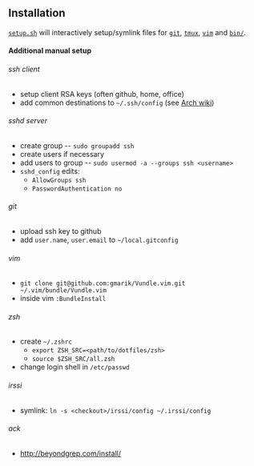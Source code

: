 ## Installation

[`setup.sh`](./tree/master/setup.sh) will interactively setup/symlink files for [`git`](./tree/master/git), [`tmux`](./tree/master/tmux), [`vim`](./tree/master/vim) and [`bin/`](./tree/master/bin).

#### Additional manual setup

###### ssh client
- setup client RSA keys (often github, home, office)
- add common destinations to `~/.ssh/config` (see [Arch wiki](https://wiki.archlinux.org/index.php/Secure_Shell#Saving_connection_data_in_ssh_config))

###### sshd server
- create group -- `sudo groupadd ssh`
- create users if necessary
- add users to group -- `sudo usermod -a --groups ssh <username>`
- `sshd_config` edits:
  - `AllowGroups ssh`
  - `PasswordAuthentication no`

###### git
- upload ssh key to github
- add `user.name`, `user.email` to `~/local.gitconfig`

###### vim
- `git clone git@github.com:gmarik/Vundle.vim.git ~/.vim/bundle/Vundle.vim`
- inside vim `:BundleInstall`

###### zsh
- create `~/.zshrc`
  - `export ZSH_SRC=<path/to/dotfiles/zsh>`
  - `source $ZSH_SRC/all.zsh`
- change login shell in `/etc/passwd`

###### irssi
- symlink: `ln -s <checkout>/irssi/config ~/.irssi/config`

###### ack
- http://beyondgrep.com/install/
